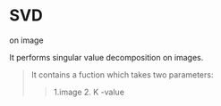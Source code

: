 # SVD
 on image

It performs singular value decomposition on images.

> It contains a fuction which takes two parameters:
>>1.image
>>2. K -value